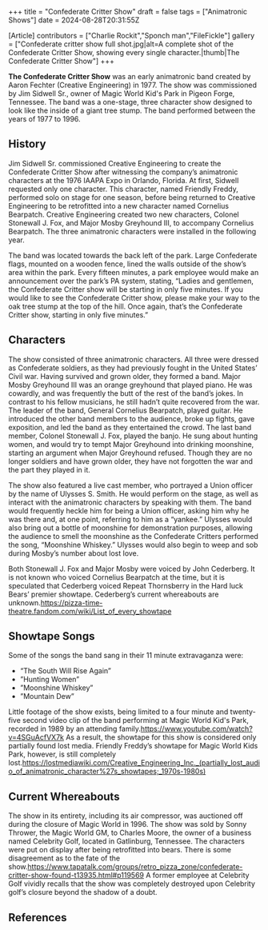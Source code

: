 +++
title = "Confederate Critter Show"
draft = false
tags = ["Animatronic Shows"]
date = 2024-08-28T20:31:55Z

[Article]
contributors = ["Charlie Rockit","Sponch man","FileFickle"]
gallery = ["Confederate critter show full shot.jpg|alt=A complete shot of the Confederate Critter Show, showing every single character.|thumb|The Confederate Critter Show"]
+++

**The Confederate Critter Show** was an early animatronic band created by Aaron Fechter (Creative Engineering) in 1977. The show was commissioned by Jim Sidwell Sr., owner of Magic World Kid's Park in Pigeon Forge, Tennessee. The band was a one-stage, three character show designed to look like the inside of a giant tree stump. The band performed between the years of 1977 to 1996.  

## History ##
Jim Sidwell Sr. commissioned Creative Engineering to create the Confederate Critter Show after witnessing the company’s animatronic characters at the 1976 IAAPA Expo in Orlando, Florida. At first, Sidwell requested only one character. This character, named Friendly Freddy, performed solo on stage for one season, before being returned to Creative Engineering to be retrofitted into a new character named Cornelius Bearpatch. Creative Engineering created two new characters, Colonel Stonewall J. Fox, and Major Mosby Greyhound III, to accompany Cornelius Bearpatch. The three animatronic characters were installed in the following year.

The band was located towards the back left of the park. Large Confederate flags, mounted on a wooden fence, lined the walls outside of the show’s area within the park. Every fifteen minutes, a park employee would make an announcement over the park’s PA system, stating, “Ladies and gentlemen, the Confederate Critter show will be starting in only five minutes. If you would like to see the Confederate Critter show, please make your way to the oak tree stump at the top of the hill. Once again, that’s the Confederate Critter show, starting in only five minutes.”

## Characters ##
The show consisted of three animatronic characters. All three were dressed as Confederate soldiers, as they had previously fought in the United States’ Civil war. Having survived and grown older, they formed a band. Major Mosby Greyhound III was an orange greyhound that played piano. He was cowardly, and was frequently the butt of the rest of the band’s jokes. In contrast to his fellow musicians, he still hadn’t quite recovered from the war. The leader of the band, General Cornelius Bearpatch, played guitar. He introduced the other band members to the audience, broke up fights, gave exposition, and led the band as they entertained the crowd. The last band member, Colonel Stonewall J. Fox, played the banjo. He sung about hunting women, and would try to tempt Major Greyhound into drinking moonshine, starting an argument when Major Greyhound refused. Though they are no longer soldiers and have grown older, they have not forgotten the war and the part they played in it.

The show also featured a live cast member, who portrayed a Union officer by the name of Ulysses S. Smith. He would perform on the stage, as well as interact with the animatronic characters by speaking with them. The band would frequently heckle him for being a Union officer, asking him why he was there and, at one point, referring to him as a “yankee.” Ulysses would also bring out a bottle of moonshine for demonstration purposes, allowing the audience to smell the moonshine as the Confederate Critters performed the song, “Moonshine Whiskey.” Ulysses would also begin to weep and sob during Mosby’s number about lost love.

Both Stonewall J. Fox and Major Mosby were voiced by John Cederberg. It is not known who voiced Cornelius Bearpatch at the time, but it is speculated that Cederberg voiced Repeat Thornsberry in the Hard luck Bears’ premier showtape. Cederberg’s current whereabouts are unknown.<ref>https://pizza-time-theatre.fandom.com/wiki/List_of_every_showtape</ref>

## Showtape Songs ##
Some of the songs the band sang in their 11 minute extravaganza were:

* “The South Will Rise Again”
* ”Hunting Women”
* ”Moonshine Whiskey”
* ”Mountain Dew”

Little footage of the show exists, being limited to a four minute and twenty-five second video clip of the band performing at Magic World Kid's Park, recorded in 1989 by an attending family.<ref>https://www.youtube.com/watch?v=4SGuAcfVX7k</ref> As a result, the showtape for this show is considered only partially found lost media. Friendly Freddy’s showtape for Magic World Kids Park, however, is still completely lost.<ref>https://lostmediawiki.com/Creative_Engineering_Inc._(partially_lost_audio_of_animatronic_character%27s_showtapes;_1970s-1980s)</ref>

## Current Whereabouts ##
The show in its entirety, including its air compressor, was auctioned off during the closure of Magic World in 1996. The show was sold by Sonny Thrower, the Magic World GM, to Charles Moore, the owner of a business named Celebrity Golf, located in Gatlinburg, Tennessee. The characters were put on display after being retrofitted into bears. There is some disagreement as to the fate of the show.<ref>https://www.tapatalk.com/groups/retro_pizza_zone/confederate-critter-show-found-t13935.html#p119569</ref> A former employee at Celebrity Golf vividly recalls that the show was completely destroyed upon Celebrity golf’s closure beyond the shadow of a doubt. 


## References ##